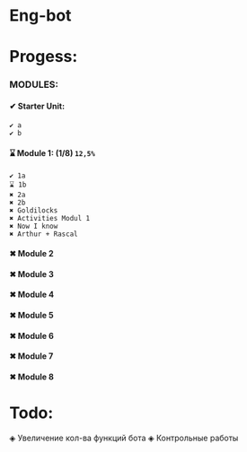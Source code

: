# Eng-bot
# Progess:
### MODULES:
#### ✔ Starter Unit:
```
✔ a
✔ b
```
#### ⌛ Module 1: (1/8) `12,5%`
```
✔ 1a
⌛ 1b
✖ 2a
✖ 2b
✖ Goldilocks
✖ Activities Modul 1
✖ Now I know
✖ Arthur + Rascal
```

#### ✖ Module 2
#### ✖ Module 3
#### ✖ Module 4
#### ✖ Module 5
#### ✖ Module 6
#### ✖ Module 7
#### ✖ Module 8

# Todo:
◈ Увеличение кол-ва функций бота
◈ Контрольные работы
